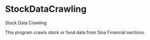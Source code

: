 # StockDataCrawling
Stock Data Crawling

This program crawls stock or fund data from Sina Financial sections.
